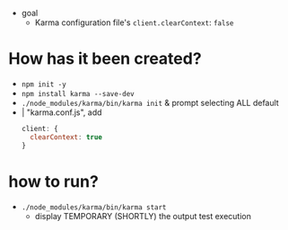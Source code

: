 * goal
  * Karma configuration file's `client.clearContext`: `false`

# How has it been created?
* `npm init -y`
* `npm install karma --save-dev`
* `./node_modules/karma/bin/karma init` & prompt selecting ALL default
* | "karma.conf.js", add
  ```js
  client: {
    clearContext: true
  }
  ```

# how to run?
* `./node_modules/karma/bin/karma start`
  * display TEMPORARY (SHORTLY) the output test execution
